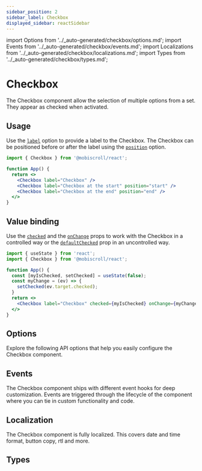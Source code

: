 ```yaml
---
sidebar_position: 2
sidebar_label: Checkbox
displayed_sidebar: reactSidebar
---
```


import Options from '../\_auto-generated/checkbox/options.md';
import Events from '../\_auto-generated/checkbox/events.md';
import Localizations from '../\_auto-generated/checkbox/localizations.md';
import Types from '../\_auto-generated/checkbox/types.md';

# Checkbox

The Checkbox component allow the selection of multiple options from a set. They appear as checked when activated.

## Usage

Use the [`label`](#opt-label) option to provide a label to the Checkbox.
The Checkbox can be positioned before or after the label using the [`position`](#opt-position) option.

```jsx
import { Checkbox } from '@mobiscroll/react';

function App() {
  return <>
    <Checkbox label="Checkbox" />
    <Checkbox label="Checkbox at the start" position="start" />
    <Checkbox label="Checkbox at the end" position="end" />
  </>
}
```

## Value binding

Use the [`checked`](#opt-checked) and the [`onChange`](#events-onChange) props to work with the Checkbox in a controlled way or the [`defaultChecked`](#opt-defaultChecked) prop in an uncontrolled way.

```jsx
import { useState } from 'react';
import { Checkbox } from '@mobiscroll/react';

function App() {
  const [myIsChecked, setChecked] = useState(false);
  const myChange = (ev) => {
    setChecked(ev.target.checked);
  }
  return <>
    <Checkbox label="Checkbox" checked={myIsChecked} onChange={myChange} />
  </>
}
```

<div className="option-list">

## Options
Explore the following API options that help you easily configure the Checkbox component.

<Options />

## Events
The Checkbox component ships with different event hooks for deep customization. Events are triggered through the lifecycle of the component where you can tie in custom functionality and code.

<Events />

## Localization
The Checkbox component is fully localized. This covers date and time format, button copy, rtl and more.

<Localizations />

## Types

<Types />

</div>
